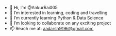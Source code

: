 - 👋 Hi, I’m @AnkurRai005
- 👀 I’m interested in learning, coding and travelling
- 🌱 I’m currently learning Python & Data Science
- 💞️ I’m looking to collaborate on any exciting project
- 📫 Reach me at: aadarsh9196@gmail.com

<!---
AnkurRai005/AnkurRai005 is a ✨ special ✨ repository because its `README.md` (this file) appears on your GitHub profile.
You can click the Preview link to take a look at your changes.
--->
